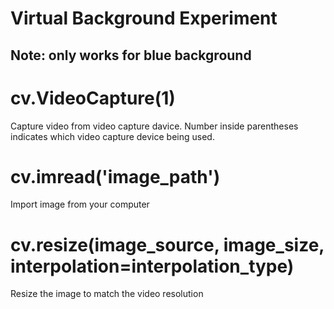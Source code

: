 # Virtual Background Experiment
## Note: only works for blue background
# cv.VideoCapture(1)
Capture video from video capture davice. Number inside parentheses indicates which video capture device being used.
# cv.imread('image_path')
Import image from your computer
# cv.resize(image_source, image_size, interpolation=interpolation_type)
Resize the image to match the video resolution
